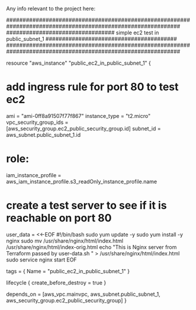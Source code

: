 Any info relevant to the project here:

#############################################################################################################
################################# simple ec2 test in public_subnet_1 ########################################
#############################################################################################################

resource "aws_instance" "public_ec2_in_public_subnet_1" {

  # add ingress rule for port 80 to test ec2
  
  ami                    = "ami-0ff8a91507f77f867"
  instance_type          = "t2.micro"
  vpc_security_group_ids = [aws_security_group.ec2_public_security_group.id]
  subnet_id              = aws_subnet.public_subnet_1.id

  # role:
  iam_instance_profile = aws_iam_instance_profile.s3_readOnly_instance_profile.name

  # create a test server to see if it is reachable on port 80
  user_data = <<-EOF
                #!/bin/bash
                sudo yum update -y
                sudo yum install -y nginx
                sudo mv /usr/share/nginx/html/index.html /usr/share/nginx/html/index-orig.html
                echo "This is Nginx server from Terraform passed by user-data.sh " > /usr/share/nginx/html/index.html
                sudo service nginx start
                EOF

  tags = {
    Name = "public_ec2_in_public_subnet_1"
  }

  lifecycle {
    create_before_destroy = true
    }

  depends_on = [aws_vpc.mainvpc, aws_subnet.public_subnet_1, aws_security_group.ec2_public_security_group]
}